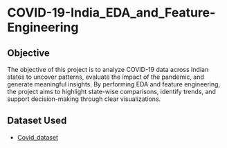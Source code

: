# COVID-19-India_EDA_and_Feature-Engineering

## Objective
The objective of this project is to analyze COVID-19 data across Indian states to uncover patterns, evaluate the impact of the pandemic, and generate meaningful insights. By performing EDA and feature engineering, the project aims to highlight state-wise comparisons, identify trends, and support decision-making through clear visualizations.

## Dataset Used
- <a href= "https://github.com/Suryxbg/COVID-19-India_EDA_and_Feature-Engineering/blob/main/covid_19_india.csv">Covid_dataset
